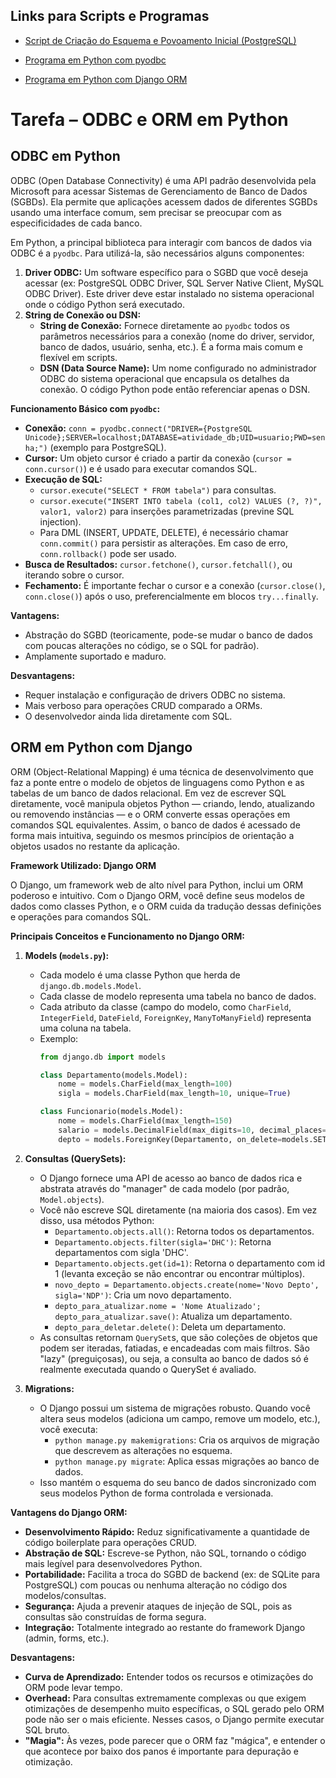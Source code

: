 ## Links para Scripts e Programas

* [Script de Criação do Esquema e Povoamento Inicial (PostgreSQL)](./scripts_db/schema_e_dados_atividadesbd.sql)

* [Programa em Python com pyodbc](./programa_odbc.py)

* [Programa em Python com Django ORM](./programa_orm_django.py)


# Tarefa – ODBC e ORM em Python

## ODBC em Python

ODBC (Open Database Connectivity) é uma API padrão desenvolvida pela Microsoft para acessar Sistemas de Gerenciamento de Banco de Dados (SGBDs). Ela permite que aplicações acessem dados de diferentes SGBDs usando uma interface comum, sem precisar se preocupar com as especificidades de cada banco.

Em Python, a principal biblioteca para interagir com bancos de dados via ODBC é a `pyodbc`. Para utilizá-la, são necessários alguns componentes:

1.  **Driver ODBC:** Um software específico para o SGBD que você deseja acessar (ex: PostgreSQL ODBC Driver, SQL Server Native Client, MySQL ODBC Driver). Este driver deve estar instalado no sistema operacional onde o código Python será executado.
2.  **String de Conexão ou DSN:**
    * **String de Conexão:** Fornece diretamente ao `pyodbc` todos os parâmetros necessários para a conexão (nome do driver, servidor, banco de dados, usuário, senha, etc.). É a forma mais comum e flexível em scripts.
    * **DSN (Data Source Name):** Um nome configurado no administrador ODBC do sistema operacional que encapsula os detalhes da conexão. O código Python pode então referenciar apenas o DSN.

**Funcionamento Básico com `pyodbc`:**

* **Conexão:** `conn = pyodbc.connect("DRIVER={PostgreSQL Unicode};SERVER=localhost;DATABASE=atividade_db;UID=usuario;PWD=senha;")` (exemplo para PostgreSQL).
* **Cursor:** Um objeto cursor é criado a partir da conexão (`cursor = conn.cursor()`) e é usado para executar comandos SQL.
* **Execução de SQL:**
    * `cursor.execute("SELECT * FROM tabela")` para consultas.
    * `cursor.execute("INSERT INTO tabela (col1, col2) VALUES (?, ?)", valor1, valor2)` para inserções parametrizadas (previne SQL injection).
    * Para DML (INSERT, UPDATE, DELETE), é necessário chamar `conn.commit()` para persistir as alterações. Em caso de erro, `conn.rollback()` pode ser usado.
* **Busca de Resultados:** `cursor.fetchone()`, `cursor.fetchall()`, ou iterando sobre o cursor.
* **Fechamento:** É importante fechar o cursor e a conexão (`cursor.close()`, `conn.close()`) após o uso, preferencialmente em blocos `try...finally`.

**Vantagens:**
* Abstração do SGBD (teoricamente, pode-se mudar o banco de dados com poucas alterações no código, se o SQL for padrão).
* Amplamente suportado e maduro.

**Desvantagens:**
* Requer instalação e configuração de drivers ODBC no sistema.
* Mais verboso para operações CRUD comparado a ORMs.
* O desenvolvedor ainda lida diretamente com SQL.

## ORM em Python com Django

ORM (Object-Relational Mapping) é uma técnica de desenvolvimento que faz a ponte entre o modelo de objetos de linguagens como Python e as tabelas de um banco de dados relacional. Em vez de escrever SQL diretamente, você manipula objetos Python — criando, lendo, atualizando ou removendo instâncias — e o ORM converte essas operações em comandos SQL equivalentes. Assim, o banco de dados é acessado de forma mais intuitiva, seguindo os mesmos princípios de orientação a objetos usados no restante da aplicação.

**Framework Utilizado: Django ORM**

O Django, um framework web de alto nível para Python, inclui um ORM poderoso e intuitivo. Com o Django ORM, você define seus modelos de dados como classes Python, e o ORM cuida da tradução dessas definições e operações para comandos SQL.

**Principais Conceitos e Funcionamento no Django ORM:**

1.  **Models (`models.py`):**
    * Cada modelo é uma classe Python que herda de `django.db.models.Model`.
    * Cada classe de modelo representa uma tabela no banco de dados.
    * Cada atributo da classe (campo do modelo, como `CharField`, `IntegerField`, `DateField`, `ForeignKey`, `ManyToManyField`) representa uma coluna na tabela.
    * Exemplo:
        ```python
        from django.db import models

        class Departamento(models.Model):
            nome = models.CharField(max_length=100)
            sigla = models.CharField(max_length=10, unique=True)

        class Funcionario(models.Model):
            nome = models.CharField(max_length=150)
            salario = models.DecimalField(max_digits=10, decimal_places=2) # Exemplo, Django usa DecimalField para dinheiro
            depto = models.ForeignKey(Departamento, on_delete=models.SET_NULL, null=True)
        ```

2.  **Consultas (QuerySets):**
    * O Django fornece uma API de acesso ao banco de dados rica e abstrata através do "manager" de cada modelo (por padrão, `Model.objects`).
    * Você não escreve SQL diretamente (na maioria dos casos). Em vez disso, usa métodos Python:
        * `Departamento.objects.all()`: Retorna todos os departamentos.
        * `Departamento.objects.filter(sigla='DHC')`: Retorna departamentos com sigla 'DHC'.
        * `Departamento.objects.get(id=1)`: Retorna o departamento com id 1 (levanta exceção se não encontrar ou encontrar múltiplos).
        * `novo_depto = Departamento.objects.create(nome='Novo Depto', sigla='NDP')`: Cria um novo departamento.
        * `depto_para_atualizar.nome = 'Nome Atualizado'; depto_para_atualizar.save()`: Atualiza um departamento.
        * `depto_para_deletar.delete()`: Deleta um departamento.
    * As consultas retornam `QuerySet`s, que são coleções de objetos que podem ser iteradas, fatiadas, e encadeadas com mais filtros. São "lazy" (preguiçosas), ou seja, a consulta ao banco de dados só é realmente executada quando o QuerySet é avaliado.

3.  **Migrations:**
    * O Django possui um sistema de migrações robusto. Quando você altera seus modelos (adiciona um campo, remove um modelo, etc.), você executa:
        * `python manage.py makemigrations`: Cria os arquivos de migração que descrevem as alterações no esquema.
        * `python manage.py migrate`: Aplica essas migrações ao banco de dados.
    * Isso mantém o esquema do seu banco de dados sincronizado com seus modelos Python de forma controlada e versionada.

**Vantagens do Django ORM:**
* **Desenvolvimento Rápido:** Reduz significativamente a quantidade de código boilerplate para operações CRUD.
* **Abstração de SQL:** Escreve-se Python, não SQL, tornando o código mais legível para desenvolvedores Python.
* **Portabilidade:** Facilita a troca do SGBD de backend (ex: de SQLite para PostgreSQL) com poucas ou nenhuma alteração no código dos modelos/consultas.
* **Segurança:** Ajuda a prevenir ataques de injeção de SQL, pois as consultas são construídas de forma segura.
* **Integração:** Totalmente integrado ao restante do framework Django (admin, forms, etc.).

**Desvantagens:**
* **Curva de Aprendizado:** Entender todos os recursos e otimizações do ORM pode levar tempo.
* **Overhead:** Para consultas extremamente complexas ou que exigem otimizações de desempenho muito específicas, o SQL gerado pelo ORM pode não ser o mais eficiente. Nesses casos, o Django permite executar SQL bruto.
* **"Magia":** Às vezes, pode parecer que o ORM faz "mágica", e entender o que acontece por baixo dos panos é importante para depuração e otimização.